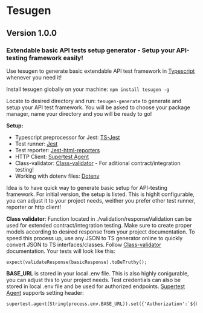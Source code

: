 # **Tesugen**
## Version 1.0.0
### Extendable basic API tests setup generator - Setup  your API-testing framework easily!

Use tesugen to generate basic extendable API test framework in [Typescript](https://www.typescriptlang.org/) whenever you need it!

Install tesugen globally on your machine: ```npm install tesugen -g```

Locate to desired directory and run: ```tesugen-generate``` to generate and setup your API test framework.
You will be asked to choose your package manager, name your directory and you will be ready to go!

**Setup:**

* Typescript preprocessor for Jest: [TS-Jest](https://www.npmjs.com/package/ts-jest)
* Test runner: [Jest](https://jestjs.io/)
* Test reporter: [Jest-html-reporters](https://www.npmjs.com/package/jest-html-reporters)
* HTTP Client: [Supertest Agent](https://www.npmjs.com/package/supertest)
* Class-validator: [Class-validator](https://www.npmjs.com/package/class-validator) - For aditional contract/integration testing!
* Working with dotenv files: [Dotenv](https://www.npmjs.com/package/dotenv)

Idea is to have quick way to generate basic setup for API-testing framework. For initial version, the setup is listed. This is highlt configurable, you can adjust it to your project needs, weither you prefer other test runner, reporter or http client! 

**Class validator**: Function located in ./validation/responseValidation can be used for extended contract/integration testing. Make sure to create proper models according to desired response from your project documentation. To speed this process up, use any JSON to TS generator online to quickly convert JSON to TS interfaces/classes. Follow [Class-validator](https://www.npmjs.com/package/class-validator) documentation. Your tests will look like this: 
```
expect(validateResponse(basicResponse).toBeTruthy();
```

**BASE_URL** is stored in your local .env file. This is also highly conigurable, you can adjust this to your project needs. Test credentials can also be stored in local .env file and be used for authorized endpoints. [Supertest Agent](https://www.npmjs.com/package/supertest) supports setting header: 
```
supertest.agent(String(process.env.BASE_URL)).set({'Authorization':`${bearerToken}`}); 
```